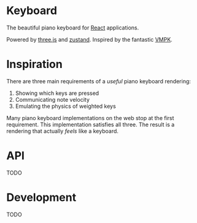 # Keyboard

The beautiful piano keyboard for [React](https://reactjs.org/) applications.

Powered by [three.js](https://threejs.org/) and [zustand](https://github.com/pmndrs/zustand). Inspired by the fantastic [VMPK](https://vmpk.sourceforge.io/).

# Inspiration

There are three main requirements of a *useful* piano keyboard rendering:

1. Showing which keys are pressed
1. Communicating note velocity
1. Emulating the physics of weighted keys

Many piano keyboard implementations on the web stop at the first requirement. This implementation satisfies all three. The result is a rendering that actually *feels* like a keyboard.

# API

TODO

# Development

TODO
